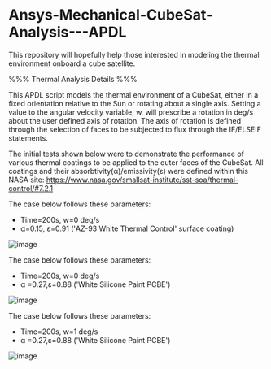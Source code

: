 # Ansys-Mechanical-CubeSat-Analysis---APDL
This repository will hopefully help those interested in modeling the thermal environment onboard a cube satellite.


%%% Thermal Analysis Details %%%

This APDL script models the thermal environment of a CubeSat, either in a fixed orientation relative to the Sun or rotating about a single axis. Setting a value to the angular velocity variable, w, will prescribe a rotation in deg/s about the user defined axis of rotation. The axis of rotation is defined through the selection of faces to be subjected to flux through the IF/ELSEIF statements. 

The initial tests shown below were to demonstrate the performance of various thermal coatings to be applied to the outer faces of the CubeSat. All coatings and their absorbtivity(α)/emissivity(ε) were defined within this NASA site: https://www.nasa.gov/smallsat-institute/sst-soa/thermal-control/#7.2.1

The case below follows these parameters:
- Time=200s, w=0 deg/s
- α=0.15, ε=0.91 ('AZ-93 White Thermal Control' surface coating)

![image](https://github.com/user-attachments/assets/271a26e8-ecac-4d1e-ac43-1513d26898d4)

The case below follows these parameters:
- Time=200s, w=0 deg/s
- α =0.27,ε=0.88 ('White Silicone Paint PCBE')

![image](https://github.com/user-attachments/assets/ba66cdf8-3a1e-43a5-a995-27ac4c001a3e)

The case below follows these parameters:
- Time=200s, w=1 deg/s
- α =0.27,ε=0.88 ('White Silicone Paint PCBE')

![image](https://github.com/user-attachments/assets/96bdb219-325c-4dcd-8b69-b98c3c76b627)





